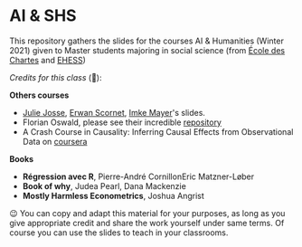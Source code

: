 # AI & SHS

This repository gathers the slides for the courses AI & Humanities (Winter 2021) given to Master students majoring in social science (from [École des Chartes](http://www.chartes.psl.eu/) and [EHESS](https://www.ehess.fr/fr))

*Credits for this class* (🙏):

**Others courses**

- [Julie Josse](http://juliejosse.com/), [Erwan Scornet](https://erwanscornet.github.io/), [Imke Mayer](https://www.imkemayer.com/)'s slides.
- Florian Oswald, please see their incredible [repository](ScPoEconometrics)
- A Crash Course in Causality: Inferring Causal Effects from Observational Data on [coursera](https://www.coursera.org/learn/crash-course-in-causality)

**Books**

- **Régression avec R**, Pierre-André CornillonEric Matzner-Løber
- **Book of why**, Judea Pearl, Dana Mackenzie
- **Mostly Harmless Econometrics**, Joshua Angrist


😉 You can copy and adapt this material for your purposes, as long as you give appropriate credit and share the work yourself under same terms. Of course you can use the slides to teach in your classrooms. 

